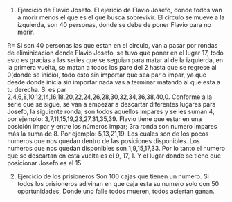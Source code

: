 1. Ejercicio de Flavio Josefo.
El ejericio de Flavio Josefo, donde todos van a morir menos el que es el que busca sobrevivir. El circulo se mueve a 
la izquierda, son 40 personas, donde se debe de poner Flavio para no morir.

R= Si son 40 personas las que estan en el circulo, van a pasar por rondas de eliminicacion donde Flavio Josefo, se tuvo que poner en el lugar 17,
todo esto es gracias a las series que se seguian para matar al de la izquierda, en la primera vuelta, se matan a todos los pare del 2 hasta que se regrese al 0(donde se inicio), 
todo esto sin importar que sea par o impar, ya que desde donde inicia sin importar nada vas a terminar matando al que esta a tu derecha.
Si es par 2,4,6,8,10,12,14,16,18,20,22,24,26,28,30,32,34,36,38,40,0.
Conforme a la serie que se sigue, se van a empezar a descartar diferentes lugares para Josefo, la siguiente ronda, son todos aquellos impares y se les suman 4, 
por ejemplo: 3,7,11,15,19,23,27,31,35,39.
Flavio tiene que estar en una posición impar y entre los números impar;
3ra ronda son numero impares más la suma de 8.
Por ejemplo: 5,13,21,19. Los cuales son de los pocos numeros que nos quedan dentro de las posiciones disponibles.
Los numeros que nos quedan disponibles son 1,9,15,17,33.
Por lo tanto el numero que se descartan en esta vuelta es el 9, 17, 1.
Y el lugar donde se tiene que posicionar Josefo es el 15.

2. Ejercicio de los prisioneros
Son 100 cajas que tienen un numero. Si todos los prisioneros adivinan en que caja esta su numero solo con 50 oportunidades, 
Donde uno falle todos mueren, todos aciertan ganan.
